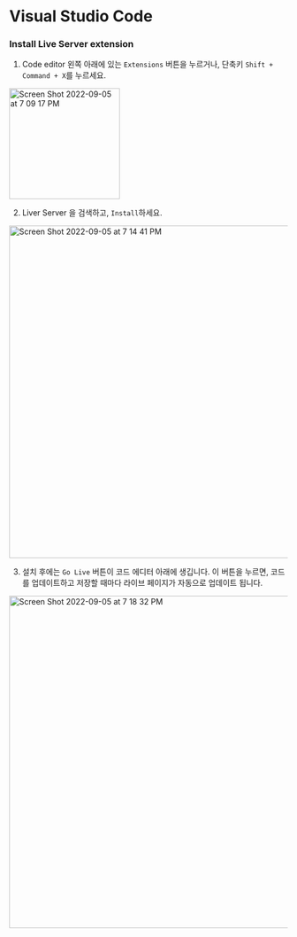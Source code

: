 # Visual Studio Code

### Install Live Server extension

1. Code editor 왼쪽 아래에 있는 `Extensions` 버튼을 누르거나, 단축키 `Shift + Command + X`를 누르세요.
<img width="200" alt="Screen Shot 2022-09-05 at 7 09 17 PM" src="https://user-images.githubusercontent.com/2341775/188427419-f0c8f618-aaa9-4ab2-bcfc-de946d1442c9.png">

2. Liver Server 을 검색하고, `Install`하세요.

<img width="600" alt="Screen Shot 2022-09-05 at 7 14 41 PM" src="https://user-images.githubusercontent.com/2341775/188427683-20810fb5-86c3-4936-8a8f-428ef90ad669.png">

3. 설치 후에는 `Go Live` 버튼이 코드 에디터 아래에 생깁니다. 이 버튼을 누르면, 코드를 업데이트하고 저장할 때마다 라이브 페이지가 자동으로 업데이트 됩니다.

<img width="600" alt="Screen Shot 2022-09-05 at 7 18 32 PM" src="https://user-images.githubusercontent.com/2341775/188427844-853a3dfb-acb1-4da7-b84e-25fda7b50f22.png">
